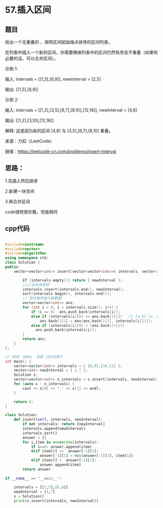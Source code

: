 # 57.插入区间
## 题目

给出一个无重叠的 ，按照区间起始端点排序的区间列表。

在列表中插入一个新的区间，你需要确保列表中的区间仍然有序且不重叠（如果有必要的话，可以合并区间）。

示例 1:

输入: intervals = [[1,3],[6,9]], newInterval = [2,5]

输出: [[1,5],[6,9]]

示例 2:

输入: intervals = [[1,2],[3,5],[6,7],[8,10],[12,16]], newInterval = [4,8]

输出: [[1,2],[3,10],[12,16]]

解释: 这是因为新的区间 [4,8] 与 [3,5],[6,7],[8,10] 重叠。

来源：力扣（LeetCode）

链接：https://leetcode-cn.com/problems/insert-interval

## 思路：
1.先插入然后排序

2.新建一块空间

3.再合并区间

code很短很优雅，但是耗时

## cpp代码

```Cpp

#include<iostream>
#include<vector>
#include<algorithm>
using namespace std;
class Solution {
public:
	vector<vector<int>> insert(vector<vector<int>>& intervals, vector<int>& newInterval) {

		if (intervals.empty()) return { newInterval };
		////合并并排好
		intervals.insert(intervals.end(), newInterval);
		sort(intervals.begin(), intervals.end());
		// 符合条件装入新数组
		vector<vector<int>> ans;
		for (int i = 0; i < intervals.size(); i++) {
			if (i == 0)  ans.push_back(intervals[i]);  
			else if (intervals[i][0] <= ans.back()[1])   // [a,b] [c, d]  c <= b 吗？
				ans.back()[1] = max(ans.back()[1], intervals[i][1]);        //b, d 取大的      
			else if (intervals[i][0] > (ans.back())[1])
			  ans.push_back(intervals[i]);
		}
		return ans;
	}
};

// 时间  68ms  击败 13%的用户
int main() {
	vector<vector<int>> intervals = { {8,9},{10,11} };
	vector<int> newInterval = { 1,7 };
	Solution s;
	vector<vector<int>> n_intervals = s.insert(intervals, newInterval);
	for (auto x : n_intervals) {
		cout << x[0] << "," << x[1] << endl;
	}

	return 0;
}

```

```python
class Solution:
    def insert(self, intervals, newInterval):
        if not intervals: return [newInterval]
        intervals.append(newInterval)
        intervals.sort()
        answer = []
        for i,item in enumerate(intervals):
            if i==0: answer.append(item)
            elif item[0] <=  answer[-1][1]: 
                answer[-1][1] = max(answer[-1][1], item[1])
            elif item[0] >  answer[-1][1]: 
                answer.append(item)
        return answer
            
if __name__ == "__main__":
    
    intervals = [[2,5],[6,8]]
    newInterval = [1,7]
    s = Solution()
    print(s.insert(intervals, newInterval))
```

